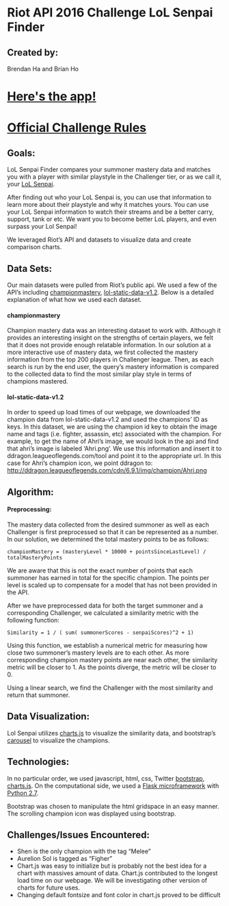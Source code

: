 # Riot API 2016 Challenge LoL Senpai Finder
## Created by:
Brendan Ha and Brian Ho

# [Here's the app!](http://lolsenpaifinder.herokuapp.com/)
# [Official Challenge Rules](https://developer.riotgames.com/discussion/announcements/show/eoq3tZd1)

## Goals:
LoL Senpai Finder compares your summoner mastery data and matches you with a player with similar playstyle in the Challenger tier, or as we call it, your [LoL Senpai](http://lolsenpaifinder.heroku.com/). 

After finding out who your LoL Senpai is, you can use that information to learn more about their playstyle and why it matches yours. You can use your LoL Senpai information to watch their streams and be a better carry, support, tank or etc. We want you to become better LoL players, and even surpass your Lol Senpai!

We leveraged Riot’s API and datasets to visualize data and create comparison charts. 

## Data Sets:
Our main datasets were pulled from Riot’s public api. We used a few of the API’s including [championmastery](https://developer.riotgames.com/api/methods#!/1071), [lol-static-data-v1.2](https://developer.riotgames.com/api/methods#!/1055/3633). Below is a detailed explanation of what how we used each dataset. 
#### championmastery
Champion mastery data was an interesting dataset to work with. Although it provides an interesting insight on the strengths of certain players, we felt that it does not provide enough relatable information. In our solution at a more interactive use of mastery data, we first collected the mastery information from the top 200 players in Challenger league. Then, as each search is run by the end user, the query’s mastery information is compared to the collected data to find the most similar play style in terms of champions mastered.
#### lol-static-data-v1.2
In order to speed up load times of our webpage, we downloaded the champion data from lol-static-data-v1.2 and used the champions’ ID as keys. In this dataset, we are using the champion id key to obtain the image name and tags (i.e. fighter, assassin, etc) associated with the champion. For example, to get the name of Ahri’s image, we would look in the api and find that ahri’s image is labeled ‘Ahri.png’. We use this information and insert it to ddragon.leagueoflegends.com/tool and point it to the appropriate url. In this case for Ahri’s champion icon, we point ddragon to: http://ddragon.leagueoflegends.com/cdn/6.9.1/img/champion/Ahri.png 

## Algorithm:
#### Preprocessing:
The mastery data collected from the desired summoner as well as each Challenger is first preprocessed so that it can be represented as a number. In our solution, we determined the total mastery points to be as follows: 
```
championMastery = (masteryLevel * 10000 + pointsSinceLastLevel) / totalMasteryPoints
```
We are aware that this is not the exact number of points that each summoner has earned in total for the specific champion. The points per level is scaled up to compensate for a model that has not been provided in the API.

After we have preprocessed data for both the target summoner and a corresponding Challenger, we calculated a similarity metric with the following function:
```
Similarity = 1 / ( sum( summonerScores - senpaiScores)^2 + 1)
```
Using this function, we establish a numerical metric for measuring how close two summoner’s mastery levels are to each other. As more corresponding champion mastery points are near each other, the similarity metric will be closer to 1. As the points diverge, the metric will be closer to 0.

Using a linear search, we find the Challenger with the most similarity and return that summoner.
## Data Visualization:
Lol Senpai utilizes [charts.js](http://www.chartjs.org/) to visualize the similarity data, and bootstrap’s [carousel](https://getbootstrap.com/examples/carousel/) to visualize the champions.
## Technologies:
In no particular order, we used javascript, html, css, Twitter [bootstrap](http://getbootstrap.com/), [charts.js](http://www.chartjs.org/). 
On the computational side, we used a [Flask microframework](http://flask.pocoo.org/) with [Python 2.7](https://www.python.org/download/releases/2.7/).

Bootstrap was chosen to manipulate the html gridspace in an easy manner. The scrolling champion icon was displayed using bootstrap. 

## Challenges/Issues Encountered:
* Shen is the only champion with the tag “Melee”
* Aurelion Sol is tagged as “Figher”
* Chart.js was easy to initialize but is probably not the best idea for a chart with massives amount of data. Chart.js contributed to the longest load time on our webpage. We will be investigating other version of charts for future uses.
* Changing default fontsize and font color in chart.js proved to be difficult

